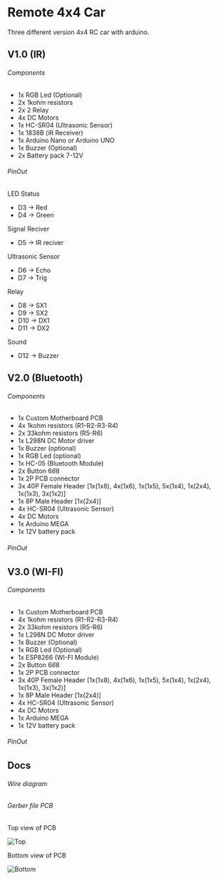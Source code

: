 # Remote 4x4 Car
Three different version 4x4 RC car with arduino.
## V1.0 (IR)
###### Components
- 1x RGB Led (Optional)
- 2x 1kohm resistors
- 2x 2 Relay
- 4x DC Motors
- 1x HC-SR04 (Ultrasonic Sensor)
- 1x 1838B (iR Receiver)
- 1x Arduino Nano or Arduino UNO
- 1x Buzzer (Optional)
- 2x Battery pack 7-12V

###### PinOut
LED Status
- D3 -> Red
- D4 -> Green

Signal Reciver
- D5 -> IR reciver

Ultrasonic Sensor
- D6 -> Echo 
- D7 -> Trig

Relay
- D8 -> SX1
- D9 -> SX2
- D10 -> DX1
- D11 -> DX2

Sound
- D12 -> Buzzer

## V2.0 (Bluetooth)
###### Components
- 1x Custom Motherboard PCB
- 4x 1kohm resistors (R1-R2-R3-R4)
- 2x 33kohm resistors (R5-R6)
- 1x L298N DC Motor driver
- 1x Buzzer (optional)
- 1x RGB Led (optional)
- 1x HC-05 (Bluetooth Module)
- 2x Button 6*6*8
- 1x 2P PCB connector
- 3x 40P Female Header [1x(1x8), 4x(1x6), 1x(1x5), 5x(1x4), 1x(2x4), 1x(1x3), 3x(1x2)]
- 1x 8P Male Header [1x(2x4)]
- 4x HC-SR04 (Ultrasonic Sensor)
- 4x DC Motors
- 1x Arduino MEGA
- 1x 12V battery pack

###### PinOut

## V3.0 (WI-FI)
###### Components
- 1x Custom Motherboard PCB
- 4x 1kohm resistors (R1-R2-R3-R4)
- 2x 33kohm resistors (R5-R6)
- 1x L298N DC Motor driver
- 1x Buzzer (Optional)
- 1x RGB Led (Optional)
- 1x ESP8266 (WI-FI Module)
- 2x Button 6*6*8
- 1x 2P PCB connector
- 3x 40P Female Header [1x(1x8), 4x(1x6), 1x(1x5), 5x(1x4), 1x(2x4), 1x(1x3), 3x(1x2)]
- 1x 8P Male Header [1x(2x4)]
- 4x HC-SR04 (Ultrasonic Sensor)
- 4x DC Motors
- 1x Arduino MEGA
- 1x 12V battery pack

###### PinOut

## Docs
###### Wire diagram 

###### Gerber file PCB
Top view of PCB

![Top](https://i.imgur.com/KZjgPiB.png)

Bottom view of PCB

![Bottom](https://i.imgur.com/OTyLNAK.png)
